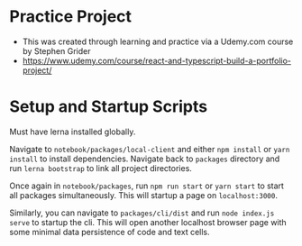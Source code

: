 # Practice Project
- This was created through learning and practice via a Udemy.com course by Stephen Grider
- https://www.udemy.com/course/react-and-typescript-build-a-portfolio-project/

# Setup and Startup Scripts
Must have lerna installed globally.

Navigate to `notebook/packages/local-client` and either `npm install` or `yarn install` to install dependencies.
Navigate back to `packages` directory and run `lerna bootstrap` to link all project directories.

Once again in `notebook/packages`, run `npm run start` or `yarn start` to start all packages simultaneously. 
This will startup a page on `localhost:3000`.

Similarly, you can navigate to `packages/cli/dist` and run `node index.js serve` to startup the cli.
This will open another localhost browser page with some minimal data persistence of code and text cells.

